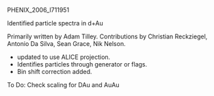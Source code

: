 PHENIX_2006_I711951


Identified particle spectra in d+Au

Primarily written by Adam Tilley.  Contributions by Christian Reckziegel, Antonio Da Silva, Sean Grace, Nik Nelson.



- updated to use ALICE projection. 
- Identifies particles through generator or flags.
- Bin shift correction added. 

To Do:
Check scaling for DAu and AuAu
